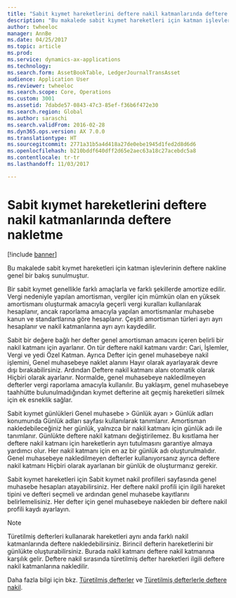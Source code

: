```yaml
---
title: "Sabit kıymet hareketlerini deftere nakil katmanlarında deftere nakletme"
description: "Bu makalede sabit kıymet hareketleri için katman işlevlerinin deftere nakline genel bir bakış sunulmuştur."
author: twheeloc
manager: AnnBe
ms.date: 04/25/2017
ms.topic: article
ms.prod: 
ms.service: dynamics-ax-applications
ms.technology: 
ms.search.form: AssetBookTable, LedgerJournalTransAsset
audience: Application User
ms.reviewer: twheeloc
ms.search.scope: Core, Operations
ms.custom: 3001
ms.assetid: 7dabde57-0843-47c3-85ef-f36b6f472e30
ms.search.region: Global
ms.author: saraschi
ms.search.validFrom: 2016-02-28
ms.dyn365.ops.version: AX 7.0.0
ms.translationtype: HT
ms.sourcegitcommit: 2771a31b5a4d418a27de0ebe1945d1fed2d8d6d6
ms.openlocfilehash: b210bddf640dff2d65e2aec63a18c27acebdc5a8
ms.contentlocale: tr-tr
ms.lasthandoff: 11/03/2017

---
```


# <a name="post-fixed-asset-transactions-to-posting-layers"></a>Sabit kıymet hareketlerini deftere nakil katmanlarında deftere nakletme

[!include [banner](../includes/banner.md)]

Bu makalede sabit kıymet hareketleri için katman işlevlerinin deftere nakline genel bir bakış sunulmuştur.

Bir sabit kıymet genellikle farklı amaçlarla ve farklı şekillerde amortize edilir. Vergi nedeniyle yapılan amortisman, vergiler için mümkün olan en yüksek amortismanı oluşturmak amacıyla geçerli vergi kuralları kullanılarak hesaplanır, ancak raporlama amacıyla yapılan amortismanlar muhasebe kanun ve standartlarına göre hesaplanır. Çeşitli amortisman türleri ayrı ayrı hesaplanır ve nakil katmanlarına ayrı ayrı kaydedilir.

Sabit bir değere bağlı her defter genel amortisman amacını içeren belirli bir nakil katmanı için ayarlanır. On tür deftere nakil katmanı vardır: Cari, İşlemler, Vergi ve yedi Özel Katman. Ayrıca Defter için genel muhasebeye nakil işlemini, Genel muhasebeye naklet alanını Hayır olarak ayarlayarak devre dışı bırakabilirsiniz. Ardından Deftere nakil katmanı alanı otomatik olarak Hiçbiri olarak ayarlanır. Normalde, genel muhasebeye nakledilmeyen defterler vergi raporlama amacıyla kullanılır. Bu yaklaşım, genel muhasebeye taahhütte bulunulmadığından kıymet defterine ait geçmiş hareketleri silmek için ek esneklik sağlar.

Sabit kıymet günlükleri Genel muhasebe > Günlük ayarı > Günlük adları konumunda Günlük adları sayfası kullanılarak tanımlanır. Amortisman nakledebileceğiniz her günlük, yalnızca bir nakil katmanı için günlük adı ile tanımlanır. Günlükte deftere nakil katmanı değiştirilemez. Bu kısıtlama her deftere nakil katmanı için hareketlerin ayrı tutulmasını garantiye almaya yardımcı olur. Her nakil katmanı için en az bir günlük adı oluşturulmalıdır. Genel muhasebeye nakledilmeyen defterler kullanıyorsanız ayrıca deftere nakil katmanı Hiçbiri olarak ayarlanan bir günlük de oluşturmanız gerekir.

Sabit kıymet hareketleri için Sabit kıymet nakil profilleri sayfasında genel muhasebe hesapları atayabilirsiniz. Her deftere nakil profili için ilgili hareket tipini ve defteri seçmeli ve ardından genel muhasebe kayıtlarını belirlemelisiniz. Her defter için genel muhasebeye nakleden bir deftere nakil profili kaydı ayarlayın.

> [!NOTE] 
> Türetilmiş defterleri kullanarak hareketleri aynı anda farklı nakil katmanlarında deftere nakledebilirsiniz. Birincil defterin hareketlerini bir günlükte oluşturabilirsiniz. Burada nakil katmanı deftere nakil katmanına karşılık gelir. Deftere nakil sırasında türetilmiş defter hareketleri ilgili deftere nakil katmanlarına nakledilir.

Daha fazla bilgi için bkz. [Türetilmiş defterler](derived-books.md) ve [Türetilmiş defterlerle deftere nakil](post-derived-value-models.md).




